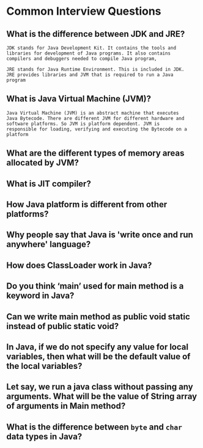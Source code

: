 # Common Interview Questions


## What is the difference between JDK and JRE?
    JDK stands for Java Development Kit. It contains the tools and
    libraries for development of Java programs. It also contains
    compilers and debuggers needed to compile Java program,
    
    JRE stands for Java Runtime Environment. This is included in JDK.
    JRE provides libraries and JVM that is required to run a Java
    program

## What is Java Virtual Machine (JVM)?

    Java Virtual Machine (JVM) is an abstract machine that executes
    Java Bytecode. There are different JVM for different hardware and
    software platforms. So JVM is platform dependent. JVM is
    responsible for loading, verifying and executing the Bytecode on a
    platform

## What are the different types of memory areas allocated by JVM?
## What is JIT compiler?
## How Java platform is different from other platforms?
## Why people say that Java is 'write once and run anywhere' language?
## How does ClassLoader work in Java?
## Do you think ‘main’ used for main method is a keyword in Java?
## Can we write main method as public void static instead of public static void?
## In Java, if we do not specify any value for local variables, then what will be the default value of the local variables?
## Let say, we run a java class without passing any arguments. What will be the value of String array of arguments in Main method?
## What is the difference between `byte` and `char` data types in Java?

